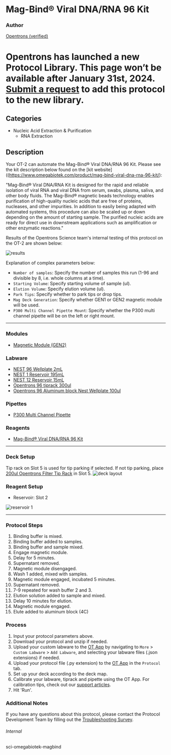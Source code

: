 # Mag-Bind® Viral DNA/RNA 96 Kit
### Author
[Opentrons (verified)](https://opentrons.com/)


# Opentrons has launched a new Protocol Library. This page won’t be available after January 31st, 2024. [Submit a request](https://docs.google.com/forms/d/e/1FAIpQLSdYYp9QCKow4nn0KlCVsMS3HX0eJ0N9O7-erajKvcpT0lWbSg/viewform) to add this protocol to the new library.

## Categories
* Nucleic Acid Extraction & Purification
	* RNA Extraction

## Description
Your OT-2 can automate the Mag-Bind® Viral DNA/RNA 96 Kit. Please see the kit description below found on the [kit website]((https://www.omegabiotek.com/product/mag-bind-viral-dna-rna-96-kit/):

"Mag-Bind® Viral DNA/RNA Kit is designed for the rapid and reliable isolation of viral RNA and viral DNA from serum, swabs, plasma, saliva, and other body fluids. The Mag-Bind® magnetic beads technology enables purification of high-quality nucleic acids that are free of proteins, nucleases, and other impurities. In addition to easily being adapted with automated systems, this procedure can also be scaled up or down depending on the amount of starting sample. The purified nucleic acids are ready for direct use in downstream applications such as amplification or other enzymatic reactions."

Results of the Opentrons Science team's internal testing of this protocol on the OT-2 are shown below:  

![results](https://opentrons-protocol-library-website.s3.amazonaws.com/custom-README-images/sci-omegabiotek-magbind/Screen+Shot+2021-08-09+at+11.16.53+AM.png)

Explanation of complex parameters below:
* `Number of samples`: Specify the number of samples this run (1-96 and divisible by 8, i.e. whole columns at a time).
* `Starting Volume`: Specify starting volume of sample (ul).
* `Elution Volume`: Specify elution volume (ul).
* `Park Tips`: Specify whether to park tips or drop tips.
* `Mag Deck Generation`: Specify whether GEN1 or GEN2 magnetic module will be used.
* `P300 Multi Channel Pipette Mount`: Specify whether the P300 multi channel pipette will be on the left or right mount.


---

### Modules
* [Magnetic Module (GEN2)](https://shop.opentrons.com/collections/hardware-modules/products/magdeck)


### Labware
* [NEST 96 Wellplate 2mL](https://shop.opentrons.com/collections/lab-plates/products/nest-0-2-ml-96-well-deep-well-plate-v-bottom)
* [NEST 1 Reservoir 195mL](https://shop.opentrons.com/collections/reservoirs/products/nest-1-well-reservoir-195-ml)
* [NEST 12 Reservoir 15mL](https://shop.opentrons.com/collections/reservoirs/products/nest-12-well-reservoir-15-ml)
* [Opentrons 96 tiprack 300ul](https://shop.opentrons.com/collections/opentrons-tips/products/opentrons-300ul-tips)
* [Opentrons 96 Aluminum block Nest Wellplate 100ul](https://labware.opentrons.com/opentrons_96_aluminumblock_nest_wellplate_100ul?category=aluminumBlock)

### Pipettes
* [P300 Multi Channel Pipette](https://shop.opentrons.com/collections/ot-2-robot/products/8-channel-electronic-pipette)

### Reagents
* [Mag-Bind® Viral DNA/RNA 96 Kit](https://www.omegabiotek.com/product/mag-bind-viral-dna-rna-96-kit/)

---

### Deck Setup
Tip rack on Slot 5 is used for tip parking if selected. If not tip parking, place [200ul Opentrons Filter Tip Rack](https://shop.opentrons.com/collections/opentrons-tips/products/opentrons-200ul-filter-tips) in Slot 5.
![deck layout](https://opentrons-protocol-library-website.s3.amazonaws.com/custom-README-images/sci-omegabiotek-magbind/Screen+Shot+2021-08-09+at+11.44.26+AM.png)

### Reagent Setup

* Reservoir: Slot 2

![reservoir 1](https://opentrons-protocol-library-website.s3.amazonaws.com/custom-README-images/sci-omegabiotek-magbind/Screen+Shot+2021-08-09+at+11.45.25+AM.png)

---

### Protocol Steps
1. Binding buffer is mixed.
2. Binding buffer added to samples.
3. Binding buffer and sample mixed.
4. Engage magnetic module.
4. Delay for 5 minutes.
5. Supernatant removed.
6. Magnetic module disengaged.
7. Wash 1 added, mixed with samples.
8. Magnetic module engaged, incubated 5 minutes.
9. Supernatant removed.
10. 7-9 repeated for wash buffer 2 and 3.
11. Elution solution added to sample and mixed.
12. Delay 10 minutes for elution.
13. Magnetic module engaged.
16. Elute added to aluminum block (4C)

### Process
1. Input your protocol parameters above.
2. Download your protocol and unzip if needed.
3. Upload your custom labware to the [OT App](https://opentrons.com/ot-app) by navigating to `More` > `Custom Labware` > `Add Labware`, and selecting your labware files (.json extensions) if needed.
4. Upload your protocol file (.py extension) to the [OT App](https://opentrons.com/ot-app) in the `Protocol` tab.
5. Set up your deck according to the deck map.
6. Calibrate your labware, tiprack and pipette using the OT App. For calibration tips, check out our [support articles](https://support.opentrons.com/en/collections/1559720-guide-for-getting-started-with-the-ot-2).
7. Hit 'Run'.

### Additional Notes
If you have any questions about this protocol, please contact the Protocol Development Team by filling out the [Troubleshooting Survey](https://protocol-troubleshooting.paperform.co/).

###### Internal
sci-omegabiotek-magbind
